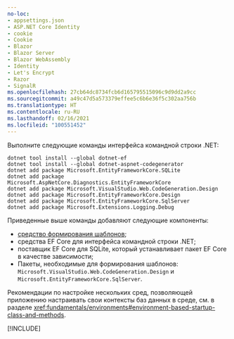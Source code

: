 ```yaml
---
no-loc:
- appsettings.json
- ASP.NET Core Identity
- cookie
- Cookie
- Blazor
- Blazor Server
- Blazor WebAssembly
- Identity
- Let's Encrypt
- Razor
- SignalR
ms.openlocfilehash: 27cb64dc8734fcb6d165795515096c9d9dd2a9cc
ms.sourcegitcommit: a49c47d5a573379effee5c6b6e36f5c302aa756b
ms.translationtype: HT
ms.contentlocale: ru-RU
ms.lasthandoff: 02/16/2021
ms.locfileid: "100551452"
---
```

Выполните следующие команды интерфейса командной строки .NET:

```dotnetcli
dotnet tool install --global dotnet-ef
dotnet tool install --global dotnet-aspnet-codegenerator
dotnet add package Microsoft.EntityFrameworkCore.SQLite
dotnet add package Microsoft.AspNetCore.Diagnostics.EntityFrameworkCore
dotnet add package Microsoft.VisualStudio.Web.CodeGeneration.Design
dotnet add package Microsoft.EntityFrameworkCore.Design
dotnet add package Microsoft.EntityFrameworkCore.SqlServer
dotnet add package Microsoft.Extensions.Logging.Debug
```

Приведенные выше команды добавляют следующие компоненты:

* [средство формирования шаблонов](xref:fundamentals/tools/dotnet-aspnet-codegenerator);
* средства EF Core для интерфейса командной строки .NET;
* поставщик EF Core для SQLite, который устанавливает пакет EF Core в качестве зависимости;
* Пакеты, необходимые для формирования шаблонов: `Microsoft.VisualStudio.Web.CodeGeneration.Design` и `Microsoft.EntityFrameworkCore.SqlServer`.

Рекомендации по настройке нескольких сред, позволяющей приложению настраивать свои контексты баз данных в среде, см. в разделе <xref:fundamentals/environments#environment-based-startup-class-and-methods>.

[!INCLUDE[](~/includes/scaffoldTFM-5.md)]
